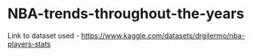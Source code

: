 # NBA-trends-throughout-the-years
Link to dataset used - https://www.kaggle.com/datasets/drgilermo/nba-players-stats
